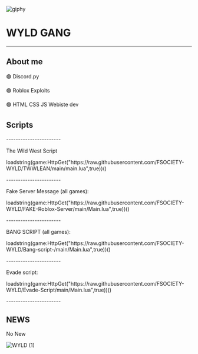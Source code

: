 

![giphy](https://user-images.githubusercontent.com/121406222/209567419-3471bcfb-7eb7-4f49-8108-30f269af8ed4.gif)

<h1>WYLD GANG </h1>

<hr>

<h2> About me</h2>

<p>🟢 Discord.py </p>
<p>🟢 Roblox Exploits </p>
<p>🟢 HTML CSS JS Webiste dev </p>



<h2> Scripts </h2>
-----------------------
<p>The Wild West Script</p>
    <p>loadstring(game:HttpGet("https://raw.githubusercontent.com/FSOCIETY-WYLD/TWWLEAN/main/main.lua",true))()</p>  
-----------------------
<p>Fake Server Message (all games):</p>
    <p>loadstring(game:HttpGet("https://raw.githubusercontent.com/FSOCIETY-WYLD/FAKE-Roblox-Server/main/Main.lua",true))()</p>
-----------------------
<p>BANG SCRIPT (all games):</p>
    <p>loadstring(game:HttpGet("https://raw.githubusercontent.com/FSOCIETY-WYLD/Bang-script-/main/Main.lua",true))()</p>
-----------------------
<p>Evade script:</p>
    <p>loadstring(game:HttpGet("https://raw.githubusercontent.com/FSOCIETY-WYLD/Evade-Script/main/Main.lua",true))()</p>
-----------------------

<h2> NEWS </h2>

<p> No New </p>

![WYLD (1)](https://user-images.githubusercontent.com/121406222/209567557-251db547-bda0-4868-a2dc-4d697fc0758e.png)


